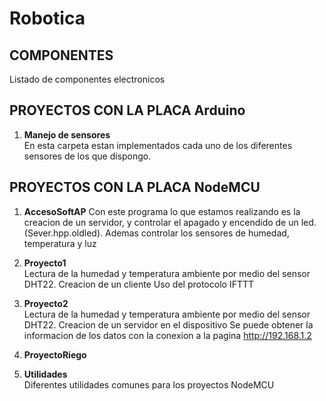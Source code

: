 # Robotica
## COMPONENTES
Listado de componentes electronicos

## PROYECTOS CON LA PLACA Arduino
1. **Manejo de sensores**  
En esta carpeta estan implementados cada uno de los diferentes sensores de los que dispongo.   


## PROYECTOS CON LA PLACA NodeMCU
1. **AccesoSoftAP**
Con este programa lo que estamos realizando es la creacion de un servidor, y controlar el apagado y encendido de un led. (Sever.hpp.oldled).
Ademas controlar los sensores de humedad, temperatura y luz
	
2. **Proyecto1**  
Lectura de la humedad y temperatura ambiente por medio del sensor DHT22.
Creacion de un cliente
Uso del protocolo IFTTT

3. **Proyecto2**      	
Lectura de la humedad y temperatura ambiente por medio del sensor DHT22.
Creacion de un servidor en el dispositivo
Se puede obtener la informacion de los datos con la conexion a la pagina http://192.168.1.2
	
4. **ProyectoRiego**  
	
5. **Utilidades**  
Diferentes utilidades comunes para los proyectos NodeMCU
